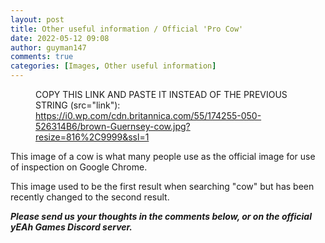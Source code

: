 ```yaml
---
layout: post
title: Other useful information / Official 'Pro Cow'
date: 2022-05-12 09:08
author: guyman147
comments: true
categories: [Images, Other useful information]
---
```

<!-- wp:image {"sizeSlug":"large"} -->
<figure class="wp-block-image size-large"><img src="https://cdn.britannica.com/55/174255-050-526314B6/brown-Guernsey-cow.jpg" alt="" /><figcaption>COPY THIS LINK AND PASTE IT INSTEAD OF THE PREVIOUS STRING (src="link"): <a href="https://i0.wp.com/cdn.britannica.com/55/174255-050-526314B6/brown-Guernsey-cow.jpg?resize=816%2C9999&amp;ssl=1" target="_blank" rel="noreferrer noopener">https://i0.wp.com/cdn.britannica.com/55/174255-050-526314B6/brown-Guernsey-cow.jpg?resize=816%2C9999&amp;ssl=1</a></figcaption></figure>
<!-- /wp:image -->

<!-- wp:paragraph -->
<p>This image of a cow is what many people use as the official image for use of inspection on Google Chrome. </p>
<!-- /wp:paragraph -->

<!-- wp:paragraph -->
<p>This image used to be the first result when searching "cow" but has been recently changed to the second result. </p>
<!-- /wp:paragraph -->

<!-- wp:paragraph -->
<p></p>
<!-- /wp:paragraph -->

<!-- wp:paragraph {"align":"center"} -->
<p class="has-text-align-center"><em><strong>Please send us your thoughts in the comments below, or on the official yEAh Games Discord server.</strong></em></p>
<!-- /wp:paragraph -->

